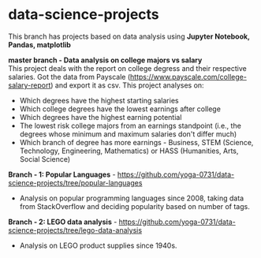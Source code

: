 # data-science-projects

This branch has projects based on data analysis using **Jupyter Notebook, Pandas, matplotlib**  

**master branch - Data analysis on college majors vs salary**  
  This project deals with the report on college degress and their respective salaries. Got the data from Payscale (https://www.payscale.com/college-salary-report) and export it as csv. This project analyses on:  
  - Which degrees have the highest starting salaries
  - Which college degrees have the lowest earnings after college
  - Which degrees have the highest earning potential
  - The lowest risk college majors from an earnings standpoint (i.e., the degrees whose minimum and maximum salaries don't differ much)
  - Which branch of degree has more earnings -  Business, STEM (Science, Technology, Engineering, Mathematics) or HASS (Humanities, Arts, Social Science)

**Branch - 1: Popular Languages** - https://github.com/yoga-0731/data-science-projects/tree/popular-languages
  - Analysis on popular programming languages since 2008, taking data from StackOverflow and deciding popularity based on number of tags.

**Branch - 2: LEGO data analysis** - https://github.com/yoga-0731/data-science-projects/tree/lego-data-analysis
  - Analysis on LEGO product supplies since 1940s.
